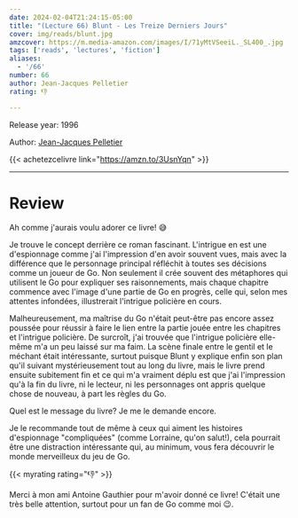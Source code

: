 ```yaml
---
date: 2024-02-04T21:24:15-05:00
title: "(Lecture 66) Blunt - Les Treize Derniers Jours"
cover: img/reads/blunt.jpg
amzcover: https://m.media-amazon.com/images/I/71yMtVSeeiL._SL400_.jpg
tags: ['reads', 'lectures', 'fiction']
aliases:
  - '/66'
number: 66
author: Jean-Jacques Pelletier
rating: 👎

---
```


Release year: 1996

Author: [Jean-Jacques Pelletier](http://jeanjacquespelletier.com/)

{{< achetezcelivre link="https://amzn.to/3UsnYqn" >}}

---

# Review

Ah comme j'aurais voulu adorer ce livre! :sweat_smile:

Je trouve le concept derrière ce roman fascinant. L'intrigue en est une
d'espionnage comme j'ai l'impression d'en avoir souvent vues, mais avec
la différence que le personnage principal réfléchit à toutes ses
décisions comme un joueur de Go. Non seulement il crée souvent des
métaphores qui utilisent le Go pour expliquer ses raisonnements, mais
chaque chapitre commence avec l'image d'une partie de Go en progrès,
celle qui, selon mes attentes infondées, illustrerait l'intrigue
policière en cours.

Malheureusement, ma maîtrise du Go n'était peut-être pas encore assez
poussée pour réussir à faire le lien entre la partie jouée entre les
chapitres et l'intrigue policière. De surcroît, j'ai trouvée que l'intrigue
policière elle-même m'a un peu laissé sur ma faim. La scène finale entre
le gentil et le méchant était intéressante, surtout puisque Blunt
y explique enfin son plan qu'il suivant mystérieusement tout au long du
livre, mais le livre prend ensuite subitement fin et ce qui m'a vraiment
déplu est que j'ai l'impression qu'à la fin du livre, ni le lecteur, ni
les personnages ont appris quelque chose de nouveau, à part les règles
du Go.

Quel est le message du livre? Je me le demande encore.

Je le recommande tout de même à ceux qui aiment les histoires
d'espionnage "compliquées" (comme Lorraine, qu'on salut!), cela pourrait
être une distraction intéressante qui, au minimum, vous fera découvrir le
monde merveilleux du jeu de Go.

{{< myrating rating="👎" >}}

Merci à mon ami Antoine Gauthier pour m'avoir donné ce livre! C'était
une très belle attention, surtout pour un fan de Go comme moi :wink:.
